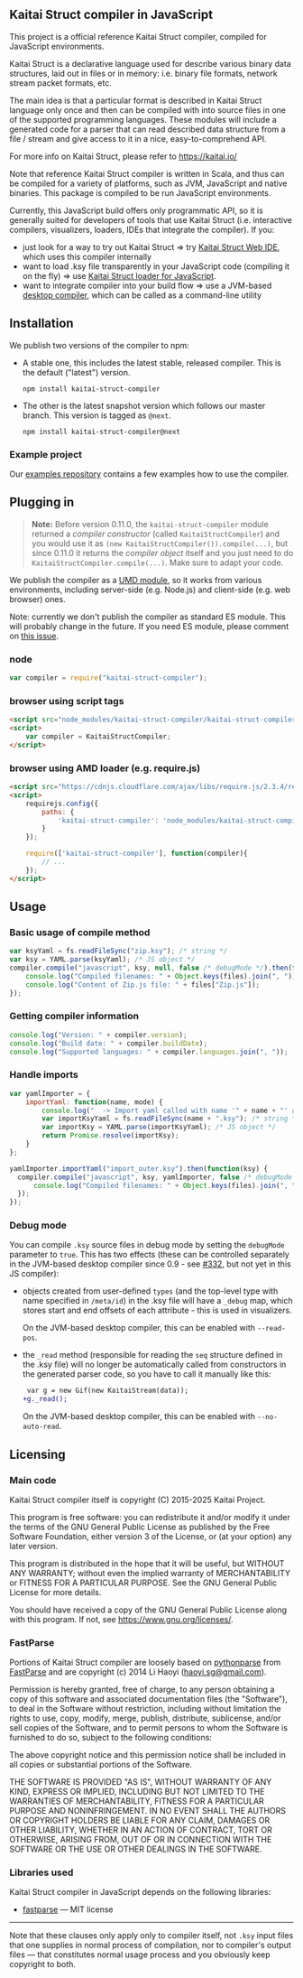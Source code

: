 ## Kaitai Struct compiler in JavaScript

This project is a official reference Kaitai Struct compiler, compiled
for JavaScript environments.

Kaitai Struct is a declarative language used for describe various
binary data structures, laid out in files or in memory: i.e. binary
file formats, network stream packet formats, etc.

The main idea is that a particular format is described in Kaitai
Struct language only once and then can be compiled with  into
source files in one of the supported programming languages. These
modules will include a generated code for a parser that can read
described data structure from a file / stream and give access to it in
a nice, easy-to-comprehend API.

For more info on Kaitai Struct, please refer to https://kaitai.io/

Note that reference Kaitai Struct compiler is written in Scala, and thus
can be compiled for a variety of platforms, such as JVM, JavaScript
and native binaries. This package is compiled to be run JavaScript
environments.

Currently, this JavaScript build offers only programmatic API, so it
is generally suited for developers of tools that use Kaitai Struct
(i.e. interactive compilers, visualizers, loaders, IDEs that integrate
the compiler). If you:

* just look for a way to try out Kaitai Struct => try
  [Kaitai Struct Web IDE](https://ide.kaitai.io/), which uses this
  compiler internally
* want to load .ksy file transparently in your JavaScript code
  (compiling it on the fly) => use
  [Kaitai Struct loader for JavaScript](https://github.com/kaitai-io/kaitai-struct-loader).
* want to integrate compiler into your build flow => use a JVM-based
  [desktop compiler](https://kaitai.io/#download), which can be called
  as a command-line utility

## Installation

We publish two versions of the compiler to npm:
 - A stable one, this includes the latest stable, released compiler. This is the default ("latest") version.
   ```
   npm install kaitai-struct-compiler
   ```
 - The other is the latest snapshot version which follows our master branch. This version is tagged as `@next`.
   ```
   npm install kaitai-struct-compiler@next
   ```

### Example project

Our [examples repository](https://github.com/kaitai-io/kaitai_struct_examples) contains a few examples how to use the compiler.

## Plugging in

> **Note:** Before version 0.11.0, the `kaitai-struct-compiler` module returned a _compiler constructor_ (called `KaitaiStructCompiler`) and you would use it as `(new KaitaiStructCompiler()).compile(...)`, but since 0.11.0 it returns the _compiler object_ itself and you just need to do `KaitaiStructCompiler.compile(...)`. Make sure to adapt your code.

We publish the compiler as a [UMD module](https://github.com/umdjs/umd), so it works from various environments, including server-side (e.g. Node.js) and client-side (e.g. web browser) ones.

Note: currently we don't publish the compiler as standard ES module. This will probably change in the future. If you need ES module, please comment on [this issue](https://github.com/kaitai-io/kaitai_struct/issues/180).

### node

```javascript
var compiler = require("kaitai-struct-compiler");
```

### browser using script tags

```html
<script src="node_modules/kaitai-struct-compiler/kaitai-struct-compiler.js"></script>
<script>
    var compiler = KaitaiStructCompiler;
</script>
```

### browser using AMD loader (e.g. require.js)

```html
<script src="https://cdnjs.cloudflare.com/ajax/libs/require.js/2.3.4/require.min.js"></script>
<script>
    requirejs.config({
        paths: {
            'kaitai-struct-compiler': 'node_modules/kaitai-struct-compiler/kaitai-struct-compiler'
        }
    });

    require(['kaitai-struct-compiler'], function(compiler){
        // ...
    });
</script>
```

## Usage

### Basic usage of compile method

```javascript
var ksyYaml = fs.readFileSync("zip.ksy"); /* string */
var ksy = YAML.parse(ksyYaml); /* JS object */
compiler.compile("javascript", ksy, null, false /* debugMode */).then(function(files) {
    console.log("Compiled filenames: " + Object.keys(files).join(", "));
    console.log("Content of Zip.js file: " + files["Zip.js"]);
});
```

### Getting compiler information

```javascript
console.log("Version: " + compiler.version);
console.log("Build date: " + compiler.buildDate);
console.log("Supported languages: " + compiler.languages.join(", "));
```

### Handle imports

```javascript
var yamlImporter = {
    importYaml: function(name, mode) {
        console.log("  -> Import yaml called with name '" + name + "' and mode '" + mode + "'.");
        var importKsyYaml = fs.readFileSync(name + ".ksy"); /* string */
        var importKsy = YAML.parse(importKsyYaml); /* JS object */
        return Promise.resolve(importKsy);
    }
};

yamlImporter.importYaml("import_outer.ksy").then(function(ksy) {
  compiler.compile("javascript", ksy, yamlImporter, false /* debugMode */).then(function(files) {
      console.log("Compiled filenames: " + Object.keys(files).join(", "));
  });
});
```

### Debug mode

You can compile `.ksy` source files in debug mode by setting the `debugMode` parameter to `true`. This has two effects (these can be controlled separately in the JVM-based desktop compiler since 0.9 - see [#332](https://github.com/kaitai-io/kaitai_struct/issues/332#issuecomment-454795155), but not yet in this JS compiler):

* objects created from user-defined `types` (and the top-level type with name specified in `/meta/id`) in the .ksy file will have a `_debug` map, which stores start and end offsets of each attribute - this is used in visualizers.

  On the JVM-based desktop compiler, this can be enabled with `--read-pos`.

* the `_read` method (responsible for reading the `seq` structure defined in the .ksy file) will no longer be automatically called from constructors in the generated parser code, so you have to call it manually like this:

  ```diff
   var g = new Gif(new KaitaiStream(data));
  +g._read();
  ```

  On the JVM-based desktop compiler, this can be enabled with `--no-auto-read`.

## Licensing

### Main code

Kaitai Struct compiler itself is copyright (C) 2015-2025 Kaitai
Project.

This program is free software: you can redistribute it and/or modify
it under the terms of the GNU General Public License as published by
the Free Software Foundation, either version 3 of the License, or
(at your option) any later version.

This program is distributed in the hope that it will be useful,
but WITHOUT ANY WARRANTY; without even the implied warranty of
MERCHANTABILITY or FITNESS FOR A PARTICULAR PURPOSE.  See the
GNU General Public License for more details.

You should have received a copy of the GNU General Public License
along with this program.  If not, see <https://www.gnu.org/licenses/>.

### FastParse

Portions of Kaitai Struct compiler are loosely based on
[pythonparse](https://github.com/com-lihaoyi/fastparse/tree/1.0.0/pythonparse/shared/src/main/scala/pythonparse)
from [FastParse](https://com-lihaoyi.github.io/fastparse/) and are copyright
(c) 2014 Li Haoyi (haoyi.sg@gmail.com).

Permission is hereby granted, free of charge, to any person obtaining
a copy of this software and associated documentation files (the
"Software"), to deal in the Software without restriction, including
without limitation the rights to use, copy, modify, merge, publish,
distribute, sublicense, and/or sell copies of the Software, and to
permit persons to whom the Software is furnished to do so, subject to
the following conditions:

The above copyright notice and this permission notice shall be
included in all copies or substantial portions of the Software.

THE SOFTWARE IS PROVIDED "AS IS", WITHOUT WARRANTY OF ANY KIND,
EXPRESS OR IMPLIED, INCLUDING BUT NOT LIMITED TO THE WARRANTIES OF
MERCHANTABILITY, FITNESS FOR A PARTICULAR PURPOSE AND
NONINFRINGEMENT. IN NO EVENT SHALL THE AUTHORS OR COPYRIGHT HOLDERS BE
LIABLE FOR ANY CLAIM, DAMAGES OR OTHER LIABILITY, WHETHER IN AN ACTION
OF CONTRACT, TORT OR OTHERWISE, ARISING FROM, OUT OF OR IN CONNECTION
WITH THE SOFTWARE OR THE USE OR OTHER DEALINGS IN THE SOFTWARE.

### Libraries used

Kaitai Struct compiler in JavaScript depends on the following libraries:

* [fastparse](https://com-lihaoyi.github.io/fastparse/) — MIT license

---

Note that these clauses only apply only to compiler itself, not `.ksy`
input files that one supplies in normal process of compilation, nor to
compiler's output files — that constitutes normal usage process and you
obviously keep copyright to both.
